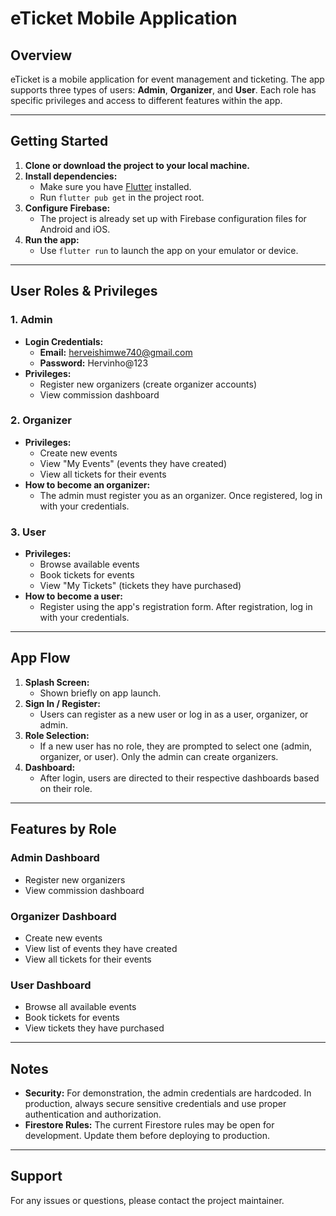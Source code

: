 # eTicket Mobile Application

## Overview

eTicket is a mobile application for event management and ticketing. The app supports three types of users: **Admin**, **Organizer**, and **User**. Each role has specific privileges and access to different features within the app.

---

## Getting Started

1. **Clone or download the project to your local machine.**
2. **Install dependencies:**
   - Make sure you have [Flutter](https://flutter.dev/docs/get-started/install) installed.
   - Run `flutter pub get` in the project root.
3. **Configure Firebase:**
   - The project is already set up with Firebase configuration files for Android and iOS.
4. **Run the app:**
   - Use `flutter run` to launch the app on your emulator or device.

---

## User Roles & Privileges

### 1. **Admin**
- **Login Credentials:**
  - **Email:** herveishimwe740@gmail.com
  - **Password:** Hervinho@123
- **Privileges:**
  - Register new organizers (create organizer accounts)
  - View commission dashboard

### 2. **Organizer**
- **Privileges:**
  - Create new events
  - View "My Events" (events they have created)
  - View all tickets for their events
- **How to become an organizer:**
  - The admin must register you as an organizer. Once registered, log in with your credentials.

### 3. **User**
- **Privileges:**
  - Browse available events
  - Book tickets for events
  - View "My Tickets" (tickets they have purchased)
- **How to become a user:**
  - Register using the app's registration form. After registration, log in with your credentials.

---

## App Flow

1. **Splash Screen:**
   - Shown briefly on app launch.
2. **Sign In / Register:**
   - Users can register as a new user or log in as a user, organizer, or admin.
3. **Role Selection:**
   - If a new user has no role, they are prompted to select one (admin, organizer, or user). Only the admin can create organizers.
4. **Dashboard:**
   - After login, users are directed to their respective dashboards based on their role.

---

## Features by Role

### Admin Dashboard
- Register new organizers
- View commission dashboard

### Organizer Dashboard
- Create new events
- View list of events they have created
- View all tickets for their events

### User Dashboard
- Browse all available events
- Book tickets for events
- View tickets they have purchased

---

## Notes
- **Security:** For demonstration, the admin credentials are hardcoded. In production, always secure sensitive credentials and use proper authentication and authorization.
- **Firestore Rules:** The current Firestore rules may be open for development. Update them before deploying to production.

---

## Support
For any issues or questions, please contact the project maintainer.
